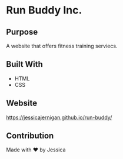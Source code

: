 # Run Buddy Inc.

## Purpose
A website that offers fitness training serviecs. 

## Built With
* HTML
* CSS

## Website
https://jessicajernigan.github.io/run-buddy/

## Contribution
Made with ❤️ by Jessica
